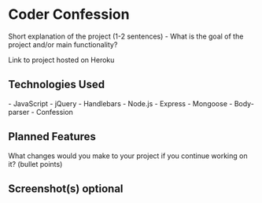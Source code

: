 <h1>Coder Confession</h1>
Short explanation of the project (1-2 sentences) - What is the goal of the project and/or main functionality?

Link to project hosted on Heroku

<h2>Technologies Used</h2>
- JavaScript
- jQuery
- Handlebars
- Node.js
- Express
- Mongoose
- Body-parser
- Confession

<h2>Planned Features</h2>
What changes would you make to your project if you continue working on it? (bullet points)

<h2>Screenshot(s) optional</h2>
